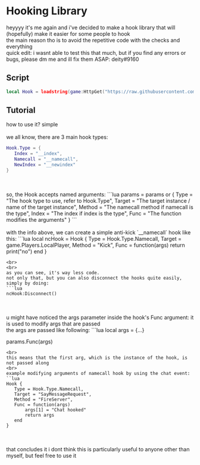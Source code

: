 # Hooking Library

heyyyy it's me again and i've decided to make a hook library that will (hopefully) make it easier for some people to hook
<br>
the main reason tho is to avoid the repetitive code with the checks and everything
<br>
quick edit: i wasnt able to test this that much, but if you find any errors or bugs, please dm me and ill fix them ASAP: deity#9160

## Script
```lua
local Hook = loadstring(game:HttpGet("https://raw.githubusercontent.com/d4p4v/tools/main/hook.lua", true))()
```

## Tutorial
how to use it? simple
<br>
<br>
we all know, there are 3 main hook types:
<br>
```lua
Hook.Type = {
   Index = "__index",
   Namecall = "__namecall",
   NewIndex = "__newindex"
}
```
<br>
<br>
so, the Hook accepts named arguments:
```lua
params = params or {
    Type = "The hook type to use, refer to Hook.Type",
    Target = "The target instance / name of the target instance",
    Method = "The namecall method if namecall is the type",
    Index = "The index if index is the type",
    Func = "The function modifies the arguments"
}
```
<br>
<br>
with the info above, we can create a simple anti-kick `__namecall` hook like this:
```lua
local ncHook = Hook {
   Type = Hook.Type.Namecall,
   Target = game.Players.LocalPlayer,
   Method = "Kick",
   Func = function(args)
       return print("no")
   end
}

```
<br>
<br>
as you can see, it's way less code.
not only that, but you can also disconnect the hooks quite easily, simply by doing:
```lua
ncHook:Disconnect()
```
<br>
<br>
u might have noticed the args parameter inside the hook's Func argument: it is used to modify args that are passed
<br>
the args are passed like following:
```lua
local args = {...}

params.Func(args)
```
<br>
this means that the first arg, which is the instance of the hook, is not passed along
<br>
example modifying arguments of namecall hook by using the chat event:
``lua
Hook {
   Type = Hook.Type.Namecall,
   Target = "SayMessageRequest",
   Method = "FireServer",
   Func = function(args)
       args[1] = "Chat hooked"
       return args
   end
}
```
<br>
<br>
that concludes it
i dont think this is particularly useful to anyone other than myself, but feel free to use it
